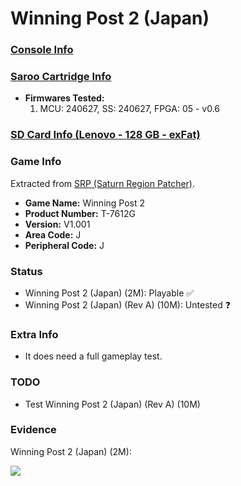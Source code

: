# Winning Post 2 (Japan)

### [Console Info](../../../../../Info/Consoles/VA13/README.md)

### [Saroo Cartridge Info](../../../../../Info/Cartridges/RetroGameParadiseStore/1.32F/README.md)

- <b>Firmwares Tested:</b>
  1. MCU: 240627, SS: 240627, FPGA: 05 - v0.6

### [SD Card Info (Lenovo - 128 GB - exFat)](../../../../../Info/SdCards/Lenovo/128GB/exfat/README.md)

### Game Info

Extracted from [SRP (Saturn Region Patcher)](https://segaxtreme.net/resources/saturn-region-patcher.81/download).

- <b>Game Name:</b> Winning Post 2
- <b>Product Number:</b> T-7612G
- <b>Version:</b> V1.001
- <b>Area Code:</b> J
- <b>Peripheral Code:</b> J

### Status

- Winning Post 2 (Japan) (2M): Playable :white_check_mark:
- Winning Post 2 (Japan) (Rev A) (10M): Untested :question:

### Extra Info

- It does need a full gameplay test.

### TODO

- Test Winning Post 2 (Japan) (Rev A) (10M)

### Evidence

Winning Post 2 (Japan) (2M):

[![](https://img.youtube.com/vi/cjb6dToSJYc/0.jpg)](https://www.youtube.com/watch?v=cjb6dToSJYc)
